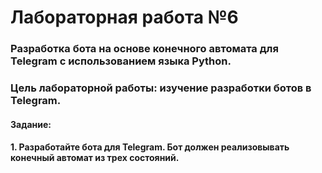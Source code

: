 # Лабораторная работа №6

### Разработка бота на основе конечного автомата для Telegram с использованием языка Python.

### Цель лабораторной работы: изучение разработки ботов в Telegram.

#### Задание:

#### 1. Разработайте бота для Telegram. Бот должен реализовывать конечный автомат из трех состояний.